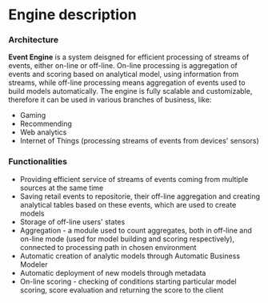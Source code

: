 # Engine description #
### Architecture ###
**Event Engine** is a system deisgned for efficient processing of streams of events, either on-line or off-line. On-line processing is aggregation of events and scoring based on analytical model, using information from streams, while off-line processing means aggregation of events used to build models automatically. The engine is fully scalable and customizable, therefore it can be used in various branches of business, like:

- Gaming
- Recommending
- Web analytics
- Internet of Things (processing streams of events from devices' sensors)

### Functionalities ###

- Providing efficient service of streams of events coming from multiple sources at the same time
- Saving retail events to repositorie, their off-line aggregation and creating analytical tables based on these events, which are used to create models
- Storage of off-line users' states
- Aggregation - a module used to count aggregates, both in off-line and on-line mode (used for model building and scoring respectively), connected to processing path in chosen environment
- Automatic creation of analytic models through Automatic Business Modeler
- Automatic deployment of new models through metadata
- On-line scoring - checking of conditions starting particular model scoring, score evaluation and returning the score to the client